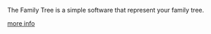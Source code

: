 The Family Tree is a simple software that represent your family tree.

[more info](http://attomos.co.cc/projects/Family-Tree/)
